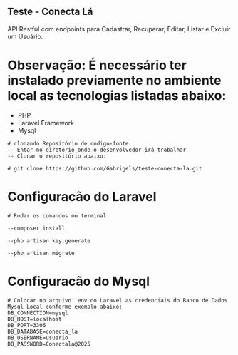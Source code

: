 ## Teste - Conecta Lá

API Restful com endpoints para Cadastrar, Recuperar, Editar, Listar e Excluir um Usuário.

# Observação: É necessário ter instalado previamente no ambiente local as tecnologias listadas abaixo:
* PHP
* Laravel Framework
* Mysql

```
# clonando Repositório de codigo-fonte
-- Entar no diretorio onde o desenvolvedor irá trabalhar
-- Clonar o repositório abaixo:

# git clone https://github.com/Gabrigels/teste-conecta-la.git
```
# Configuracão do Laravel

```
# Rodar os comandos no terminal

--composer install

--php artisan key:generate

--php artisan migrate

```

# Configuracão do Mysql

```
# Colocar no arquivo .env do Laravel as credenciais do Banco de Dados Mysql Local conforme exemplo abaixo:
DB_CONNECTION=mysql
DB_HOST=localhost
DB_PORT=3306
DB_DATABASE=conecta_la
DB_USERNAME=usuario
DB_PASSWORD=Conectala@2025
```
